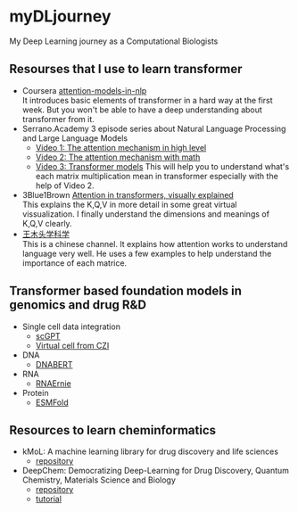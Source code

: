 # myDLjourney
My Deep Learning journey as a Computational Biologists

## Resourses that I use to learn transformer
* Coursera [attention-models-in-nlp](https://www.coursera.org/learn/attention-models-in-nlp/)  
  It introduces basic elements of transformer in a hard way at the first week. But you won't be able to have a deep understanding about transformer from it.
* Serrano.Academy 3 episode series about Natural Language Processing and Large Language Models  
  - [Video 1: The attention mechanism in high level](https://www.youtube.com/watch?v=OxCpWwDCDFQ&t=0s)
  - [Video 2: The attention mechanism with math](https://www.youtube.com/watch?v=OxCpWwDCDFQ&t=0s)
  - [Video 3: Transformer models](https://www.youtube.com/watch?v=qaWMOYf4ri8&t=0s)
  This will help you to understand what's each matrix multiplication mean in transformer especially with the help of Video 2.   
* 3Blue1Brown [Attention in transformers, visually explained](https://www.youtube.com/watch?v=eMlx5fFNoYc)  
  This explains the K,Q,V in more detail in some great virtual vissualization. I finally understand the dimensions and meanings of K,Q,V clearly.
* [王木头学科学](https://www.youtube.com/watch?v=GGLr-TtKguA&t=3569s)  
  This is a chinese channel. It explains how attention works to understand language very well. He uses a few examples to help understand the importance of each matrice.  

## Transformer based foundation models in genomics and drug R&D
* Single cell data integration
  - [scGPT](https://www.nature.com/articles/s41592-024-02201-0)
  - [Virtual cell from CZI](https://chanzuckerberg.com/science/technology/virtual-cells/)
* DNA 
  - [DNABERT](https://github.com/MAGICS-LAB/DNABERT_2/tree/main)
* RNA
  - [RNAErnie](https://www.nature.com/articles/s42256-024-00836-4)
* Protein
  - [ESMFold](https://www.science.org/doi/10.1126/science.ade2574)
 
## Resources to learn cheminformatics
* kMoL: A machine learning library for drug discovery and life sciences
  - [repository](https://github.com/elix-tech/kmol)
* DeepChem: Democratizing Deep-Learning for Drug Discovery, Quantum Chemistry, Materials Science and Biology
  - [repository](https://github.com/deepchem/deepchem?tab=readme-ov-file)
  - [tutorial](https://deepchem.io/tutorials/the-basic-tools-of-the-deep-life-sciences/)
